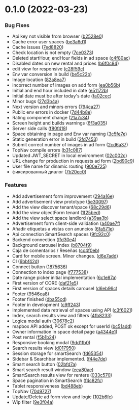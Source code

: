# 0.1.0 (2022-03-23)


### Bug Fixes

* Api key not visible from browser ([b2528e0](https://github.com/Stacking-Up/frontend/commit/b2528e034751e91da8e0b2e6c24a6178d314f0ff))
* Cache error user spaces ([be3a6d1](https://github.com/Stacking-Up/frontend/commit/be3a6d1037d6dda933c5c853654bf44da996bec1))
* Cache issues ([7ed8820](https://github.com/Stacking-Up/frontend/commit/7ed88206b7dae830bf7f13a485f3d55d7dbb42d3))
* Check location is not empty ([7ce0373](https://github.com/Stacking-Up/frontend/commit/7ce0373adf3fc93c29d433d2a579fc9823171a77))
* Deleted startHour, endHour fields in ad space ([c4f80ac](https://github.com/Stacking-Up/frontend/commit/c4f80ac0c50a474187d2a007dd257d40972838d3))
* Disabled dates on new rental and prices ([b6f0c84](https://github.com/Stacking-Up/frontend/commit/b6f0c843ca70dea5accd09aa1d05fb5cca4edf92))
* edit view for responsive ([c28f59c](https://github.com/Stacking-Up/frontend/commit/c28f59c2a1379f6595c9baf4531116ec1a57d5ed))
* Env var conversion in build ([be5c22b](https://github.com/Stacking-Up/frontend/commit/be5c22bb83bca2c8aefdb9d2c718a4e11f2991ac))
* Image location ([82a8ea7](https://github.com/Stacking-Up/frontend/commit/82a8ea736a43b87352d0cf364b24c4fdc96e06d3))
* incorrect number of images on add form ([ea0b56b](https://github.com/Stacking-Up/frontend/commit/ea0b56b8b1fda996bab1a1b67e58aae581a75055))
* Initial and end hour included in date ([e51172b](https://github.com/Stacking-Up/frontend/commit/e51172b5584e88f47a0a67bdbea2939deebe2fb2))
* Initial date must be after today's date ([fa02cec](https://github.com/Stacking-Up/frontend/commit/fa02ceca8bf80a317e7af5ff232dad36fc7a09ab))
* Minor bugs ([27d3b4a](https://github.com/Stacking-Up/frontend/commit/27d3b4adcec06668cc0e3a4a1eff81001e956e47))
* Next version and minors errors ([794ca27](https://github.com/Stacking-Up/frontend/commit/794ca277dfaf068abbe46e1a2c20544784a4f59d))
* Public env errors in docker ([7d44b8e](https://github.com/Stacking-Up/frontend/commit/7d44b8e9e19fafd8405980a8f41ea74523086cae))
* Rating component change ([21a7c34](https://github.com/Stacking-Up/frontend/commit/21a7c341312e35723af3e4351316f8f43ae81e1f))
* Screen height and builds warnings ([6f3a035](https://github.com/Stacking-Up/frontend/commit/6f3a035fed99578e7d67ba344b0d9337f6e8b2c2))
* Server side calls ([f80f418](https://github.com/Stacking-Up/frontend/commit/f80f418e1029ddb4672535d09c8ecca758dd7c94))
* Space obtaining in page and Env var naming ([3c5fe7e](https://github.com/Stacking-Up/frontend/commit/3c5fe7e212307009a0c6908a12471579e3927896))
* Static generation error in build ([2fd7453](https://github.com/Stacking-Up/frontend/commit/2fd745379f4be0e6ccaf3b8f711cf917f84bf0d8))
* Submit correct number of images in ad form ([2cd6a37](https://github.com/Stacking-Up/frontend/commit/2cd6a37fca7d680c7f6543101a7a210ff80127ad))
* TopNav compile errors ([b31c087](https://github.com/Stacking-Up/frontend/commit/b31c0872c5d98c1a220204eaefc9959bdb1c4422))
* Updated JWT_SECRET in local environment ([02c002c](https://github.com/Stacking-Up/frontend/commit/02c002c1ea7a1cc1a01707a13ed8f7165174bab9))
* URL change for production in requests ad form ([2bd90c9](https://github.com/Stacking-Up/frontend/commit/2bd90c9ad69a659b40e9450040cc06b3cd2c9f33))
* User file name for dinamic routing ([900e725](https://github.com/Stacking-Up/frontend/commit/900e725be3d5d4e990f1896272e329119b2fcfef))
* фиксированный диалог ([7b20ec0](https://github.com/Stacking-Up/frontend/commit/7b20ec0c6d1b18135e249f60eb0c871a2c390ae8))


### Features

* Add advertisement form improvement ([294a16e](https://github.com/Stacking-Up/frontend/commit/294a16e835b847d1d648ed6133f50af0d12196fe))
* Add advertisement view prototype ([5e30097](https://github.com/Stacking-Up/frontend/commit/5e30097edf9e945bf3b36c4c159ffd5eaa478423))
* Add the view discover tenant/space ([68c29d6](https://github.com/Stacking-Up/frontend/commit/68c29d62e976eba1073081023ffd9a9538402f69))
* Add the view objectForm tenant ([1f25bed](https://github.com/Stacking-Up/frontend/commit/1f25bede15e50805317a55dc7680e45f3fccef94))
* Add the view select space landlord ([a39aa3b](https://github.com/Stacking-Up/frontend/commit/a39aa3b5becc9a058db639741a50b7b0696f4290))
* Advertisement form client-side validation ([a40ae7f](https://github.com/Stacking-Up/frontend/commit/a40ae7f082fb7a38c1fbb363ecf35e4f43fdd3c6))
* Añadir etiquetas a vistas con anuncios ([6fa571e](https://github.com/Stacking-Up/frontend/commit/6fa571e66c09935f390ba7c8c0072b149e97efcd))
* Api connection SmartSearch spaces ([9fc92c0](https://github.com/Stacking-Up/frontend/commit/9fc92c0b4c574fabbed551de19912c3b5d6cd6fd))
* Backend connection ([ffd30e4](https://github.com/Stacking-Up/frontend/commit/ffd30e4a0ff016bdc12a25e4d144d64427f3c4f6))
* Background carousel index ([b8704f9](https://github.com/Stacking-Up/frontend/commit/b8704f92581d09a9faad80ce78be91f93481f81a))
* Caja de comentarios / Reseñas ([cc4f0eb](https://github.com/Stacking-Up/frontend/commit/cc4f0eb18f59afbcdb9f258f613281acf842fbe3))
* Card for mobile screen. Minor changes. ([d6e7add](https://github.com/Stacking-Up/frontend/commit/d6e7add944ba5deae5a85d04a7c7bd89c1c98d98))
* CI ([6bbf42d](https://github.com/Stacking-Up/frontend/commit/6bbf42d76d746b7c9216e99702147f957fb70cfe))
* Connect button ([1875636](https://github.com/Stacking-Up/frontend/commit/18756361ecf976e0da998fb18a2319ebc774f807))
* Connection to index page ([f777538](https://github.com/Stacking-Up/frontend/commit/f77753879b1459848493211dcb8958be1e3262cd))
* Date range picker initial implementation ([6c1e87a](https://github.com/Stacking-Up/frontend/commit/6c1e87a44033a10c7890be6758edccfde773512a))
* First version of CORE ([daf21e5](https://github.com/Stacking-Up/frontend/commit/daf21e5c3bd5d9aab5998ac991dc5f4dafd3e04e))
* First version of spaces details carousel ([d6eb96c](https://github.com/Stacking-Up/frontend/commit/d6eb96cb31f81b09b69451b08d580776a5208706))
* Footer ([9546ea8](https://github.com/Stacking-Up/frontend/commit/9546ea8f33f3f7c64e18ad75aeb229ae27de7749))
* Footer finished ([dba55cd](https://github.com/Stacking-Up/frontend/commit/dba55cd293467a0e21588312b5cdf9ddc097655e))
* Footer in development ([c9ff243](https://github.com/Stacking-Up/frontend/commit/c9ff243745bc2101c5bfcc9b0af0320e92d5f5cf))
* Implemented data retrieval of spaces using API ([c3f6021](https://github.com/Stacking-Up/frontend/commit/c3f602167ecd8af2cce73913a76eb270414ab0bf))
* Index, search results view and filters ([4fb8233](https://github.com/Stacking-Up/frontend/commit/4fb8233f94c2e01f2c04c1e73dbb3ef11c43a95a))
* Logica modal auth ([30678c2](https://github.com/Stacking-Up/frontend/commit/30678c26dbeab8c64bac0f4b04d03f9d0fd05f3d))
* mapbox API added, POST ok except for userId ([bc51add](https://github.com/Stacking-Up/frontend/commit/bc51add5d2009d26bdb4c78e802fa5cf7f82bce8))
* Owner information in space detail page ([a4344e1](https://github.com/Stacking-Up/frontend/commit/a4344e186841c51e0ed830c9ebc412919fb4e4f6))
* Post rental ([f5b1b24](https://github.com/Stacking-Up/frontend/commit/f5b1b247773f7a9dedb4935287fe4c155f79a239))
* Responsive booking modal ([9dd1fb0](https://github.com/Stacking-Up/frontend/commit/9dd1fb0b6b7a7f8675ff1a8bb6dc44bb0d003449))
* Search results view ([d017950](https://github.com/Stacking-Up/frontend/commit/d017950c888405f4b5ef1a18e421fbfe707d2442))
* Session storage for smartSearch ([fd65354](https://github.com/Stacking-Up/frontend/commit/fd6535473d5c3006b4382c9341cefe919b5e0126))
* Sidebar & Searchbar implemented. ([f44e7de](https://github.com/Stacking-Up/frontend/commit/f44e7de1cb9d5d68e0d05b66086cec8d50473684))
* Smart search button ([02bfd7a](https://github.com/Stacking-Up/frontend/commit/02bfd7a8530ed03d1b9a124a37415f4a598babc9))
* Smart search result window ([eea80ae](https://github.com/Stacking-Up/frontend/commit/eea80ae1975b7fd73a22c6ffab686d60d6970eb7))
* SmartSearch results view for renters ([033c570](https://github.com/Stacking-Up/frontend/commit/033c5702a26750398bdd6cfd6ef2e9e02cf3b1ad))
* Space pagination in SmartSearch ([f4c82fc](https://github.com/Stacking-Up/frontend/commit/f4c82fca4455d771ce794b6ddce76f572958d924))
* Tablet responsiveness ([bd488eb](https://github.com/Stacking-Up/frontend/commit/bd488ebf0cc5155b3b457593844aec49fdd698b8))
* TopNav ([70d9727](https://github.com/Stacking-Up/frontend/commit/70d972715c3e639bf8084219dc6b5bd6e945e977))
* Update/Delete ad form view and logic ([102b6fc](https://github.com/Stacking-Up/frontend/commit/102b6fc9f6ba3bfed4629c3bfff6b4e36bc32b61))
* Wip filter ([9e3f04a](https://github.com/Stacking-Up/frontend/commit/9e3f04a6f77cc4afe7f8fc3266ae81cd2a08947a))



